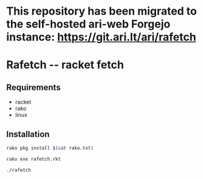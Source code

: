 # This repository has been migrated to the self-hosted ari-web Forgejo instance: <https://git.ari.lt/ari/rafetch>
# Rafetch -- racket fetch

## Requirements
- racket
- rako
- linux

## Installation
```sh
rako pkg install $(cat rako.txt)

rako exe rafetch.rkt

./rafetch
```
